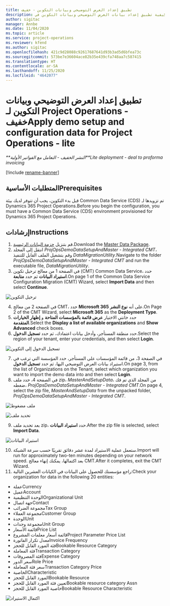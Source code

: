 ```yaml
---
title: تطبيق إعداد العرض التوضيحي وبيانات التكوين - خفيف
description: يقدم هذا الموضوع معلومات حول كيفية تطبيق إعداد بيانات العرض التوضيحي وبيانات التكوين في Project Operations.
author: sigitac
manager: Annbe
ms.date: 11/04/2020
ms.topic: article
ms.service: project-operations
ms.reviewer: kfend
ms.author: sigitac
ms.openlocfilehash: 421c9d28088c92617687641d93b3ad5d6bfea73c
ms.sourcegitcommit: 573be7e36604ace82b35e439cfa748aa7c587415
ms.translationtype: HT
ms.contentlocale: ar-SA
ms.lasthandoff: 11/25/2020
ms.locfileid: "4642077"
---
```

# <a name="apply-demo-setup-and-configuration-data-for-project-operations---lite"></a><span data-ttu-id="bcbc2-103">تطبيق إعداد العرض التوضيحي وبيانات التكوين لـ Project Operations - خفيف</span><span class="sxs-lookup"><span data-stu-id="bcbc2-103">Apply demo setup and configuration data for Project Operations - lite</span></span> 

<span data-ttu-id="bcbc2-104">_\*\*النشر الخفيف - التعامل مع الفواتير الأولية_</span><span class="sxs-lookup"><span data-stu-id="bcbc2-104">_\*\*Lite deployment - deal to proforma invoicing_</span></span>

[!include [rename-banner](~/includes/cc-data-platform-banner.md)]

## <a name="prerequisites"></a><span data-ttu-id="bcbc2-105">المتطلبات الأساسية</span><span class="sxs-lookup"><span data-stu-id="bcbc2-105">Prerequisites</span></span>

<span data-ttu-id="bcbc2-106">قبل بدء التكوين، يجب أن تتوفر لديك بيئة Common Data Service (CDS) تم تزويدها لـ Dynamics 365 Project Operations.</span><span class="sxs-lookup"><span data-stu-id="bcbc2-106">Before you begin the configuration, you must have a Common Data Service (CDS) environment provisioned for Dynamics 365 Project Operations.</span></span>


## <a name="instructions"></a><span data-ttu-id="bcbc2-107">إرشادات</span><span class="sxs-lookup"><span data-stu-id="bcbc2-107">Instructions</span></span>

1. <span data-ttu-id="bcbc2-108">قم بتنزيل [حزمة البيانات الرئيسية](https://download.microsoft.com/download/3/4/1/341bf279-a64f-4baa-af31-ce624859b518/ProjOpsSampleSetupData%20-%20CE%20only%20CMT.zip).</span><span class="sxs-lookup"><span data-stu-id="bcbc2-108">Download the [Master Data Package](https://download.microsoft.com/download/3/4/1/341bf279-a64f-4baa-af31-ce624859b518/ProjOpsSampleSetupData%20-%20CE%20only%20CMT.zip).</span></span> 
2. <span data-ttu-id="bcbc2-109">انتقل إلى المجلد *ProjOpsDemoDataSetupAndMaster - Integrated CMT*، وقم بتشغيل الملف القابل للتنفيذ *DataMigrationUtility*.</span><span class="sxs-lookup"><span data-stu-id="bcbc2-109">Navigate to the folder *ProjOpsDemoDataSetupAndMaster - Integrated CMT* and run the executable file, *DataMigrationUtility*.</span></span>
3. <span data-ttu-id="bcbc2-110">في الصفحة 1 من معالج ترحيل تكوين (CMT) Common Data Service، حدد **استيراد البيانات** ثم حدد **متابعة**.</span><span class="sxs-lookup"><span data-stu-id="bcbc2-110">On page 1 of the Common Data Service Configuration Migration (CMT) Wizard, select **Import Data** and then select **Continue**.</span></span>

![ترحيل التكوين](./media/1ConfigurationMigration.png)

4. <span data-ttu-id="bcbc2-112">في الصفحة 2 من معالج CMT، حدد **Microsoft 365** على أنه **نوع النشر**.</span><span class="sxs-lookup"><span data-stu-id="bcbc2-112">On Page 2 of the CMT Wizard, select **Microsoft 365** as the **Deployment Type**.</span></span>
5. <span data-ttu-id="bcbc2-113">حدد خانتي الاختيار **عرض قائمة بالمؤسسات المتاحة** و **إظهار الخيارات المتقدمة**‬.</span><span class="sxs-lookup"><span data-stu-id="bcbc2-113">Select the **Display a list of available organizations** and **Show Advanced** check boxes.</span></span>
6. <span data-ttu-id="bcbc2-114">حدد منطقة المستأجر، وأدخل بيانات اعتمادك، ثم حدد **تسجيل الدخول**.</span><span class="sxs-lookup"><span data-stu-id="bcbc2-114">Select the region of your tenant, enter your credentials, and then select **Login**.</span></span>

![تسجيل الدخول إلى التكوين](./media/2ConfigurationSignin.png)

7. <span data-ttu-id="bcbc2-116">في الصفحة 3، من قائمة المؤسسات على المستأجر، حدد المؤسسة التي ترغب في استيراد بيانات العرض التوضيحي اليها، ثم حدد **تسجيل الدخول**.</span><span class="sxs-lookup"><span data-stu-id="bcbc2-116">On page 3, from the list of Organizations on the Tenant, select which organization you want to import the demo data into and then select **Login**.</span></span>
8. <span data-ttu-id="bcbc2-117">في الصفحة 4، حدد ملف zip، *MasterAndSetupData*، من المجلد الذي تم فك ضغطه، *ProjOpsDemoDataSetupAndMaster - Integrated CMT*.</span><span class="sxs-lookup"><span data-stu-id="bcbc2-117">On page 4, select the zip file, *MasterAndSetupData* from the unpacked folder, *ProjOpsDemoDataSetupAndMaster - Integrated CMT*.</span></span>

![ملف مضغوط](./media/3ZipFile.png)

![تحديد ملف](./media/4SelectAFile.png)

9. <span data-ttu-id="bcbc2-120">بعد تحديد ملف zip، حدد **استيراد البيانات**.</span><span class="sxs-lookup"><span data-stu-id="bcbc2-120">After the zip file is selected, select **Import Data**.</span></span>

![استيراد البيانات](./media/5ImportData.png)

10. <span data-ttu-id="bcbc2-122">ستعمل عملية الاستيراد لمدة عشر دقائق تقريبًا حسب سرعة الشبكة.</span><span class="sxs-lookup"><span data-stu-id="bcbc2-122">Import will run for approximately two-ten minutes depending on your network speed.</span></span> <span data-ttu-id="bcbc2-123">بعد اكتمالها، يمكنك إنهاء معالج CMT.</span><span class="sxs-lookup"><span data-stu-id="bcbc2-123">After it completes, exit the CMT Wizard.</span></span> 
11. <span data-ttu-id="bcbc2-124">راجع مؤسستك للحصول على البيانات في الكيانات العشرين التالية:</span><span class="sxs-lookup"><span data-stu-id="bcbc2-124">Check your organization for data in the following 20 entities:</span></span>

-   <span data-ttu-id="bcbc2-125">عملة</span><span class="sxs-lookup"><span data-stu-id="bcbc2-125">Currency</span></span>
-   <span data-ttu-id="bcbc2-126">عميل</span><span class="sxs-lookup"><span data-stu-id="bcbc2-126">Account</span></span>
-   <span data-ttu-id="bcbc2-127">الوحدة التنظيمية</span><span class="sxs-lookup"><span data-stu-id="bcbc2-127">Organizational Unit</span></span>
-   <span data-ttu-id="bcbc2-128">جهة اتصال</span><span class="sxs-lookup"><span data-stu-id="bcbc2-128">Contact</span></span>
-   <span data-ttu-id="bcbc2-129">مجموعة الضرائب</span><span class="sxs-lookup"><span data-stu-id="bcbc2-129">Tax Group</span></span>
-   <span data-ttu-id="bcbc2-130">مجموعة العملاء</span><span class="sxs-lookup"><span data-stu-id="bcbc2-130">Customer Group</span></span>
-   <span data-ttu-id="bcbc2-131">الوحدة</span><span class="sxs-lookup"><span data-stu-id="bcbc2-131">Unit</span></span>
-   <span data-ttu-id="bcbc2-132">مجموعة وحدات</span><span class="sxs-lookup"><span data-stu-id="bcbc2-132">Unit Group</span></span>
-   <span data-ttu-id="bcbc2-133">قائمة الأسعار</span><span class="sxs-lookup"><span data-stu-id="bcbc2-133">Price List</span></span>
-   <span data-ttu-id="bcbc2-134">قائمة أسعار معلمات المشروع</span><span class="sxs-lookup"><span data-stu-id="bcbc2-134">Project Parameter Price List</span></span> 
-   <span data-ttu-id="bcbc2-135">معدل تكرار الفاتورة</span><span class="sxs-lookup"><span data-stu-id="bcbc2-135">Invoice Frequency</span></span>
-   <span data-ttu-id="bcbc2-136">فئة المورد القابل للحجز</span><span class="sxs-lookup"><span data-stu-id="bcbc2-136">Bookable Resource Category</span></span>
-   <span data-ttu-id="bcbc2-137">فئة المعاملة</span><span class="sxs-lookup"><span data-stu-id="bcbc2-137">Transaction Category</span></span>
-   <span data-ttu-id="bcbc2-138">فئة المصروفات</span><span class="sxs-lookup"><span data-stu-id="bcbc2-138">Expense Category</span></span>
-   <span data-ttu-id="bcbc2-139">سعر الدور</span><span class="sxs-lookup"><span data-stu-id="bcbc2-139">Role Price</span></span>
-   <span data-ttu-id="bcbc2-140">سعر فئة المعاملة</span><span class="sxs-lookup"><span data-stu-id="bcbc2-140">Transaction Category Price</span></span>
-   <span data-ttu-id="bcbc2-141">‏‫الخاصية‬</span><span class="sxs-lookup"><span data-stu-id="bcbc2-141">Characteristic</span></span>
-   <span data-ttu-id="bcbc2-142">المورد القابل للحجز</span><span class="sxs-lookup"><span data-stu-id="bcbc2-142">Bookable Resource</span></span>
-   <span data-ttu-id="bcbc2-143">تعيين فئة المورد القابل للحجز</span><span class="sxs-lookup"><span data-stu-id="bcbc2-143">Bookable resource category Assn</span></span>
-   <span data-ttu-id="bcbc2-144">خاصية المورد القابل للحجز</span><span class="sxs-lookup"><span data-stu-id="bcbc2-144">Bookable Resource Characteristic</span></span>

![اكتمال الاستيراد](./media/6CompleteImport.png)
